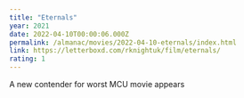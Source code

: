 ```yaml
---
title: "Eternals"
year: 2021
date: 2022-04-10T00:00:06.000Z
permalink: /almanac/movies/2022-04-10-eternals/index.html
link: https://letterboxd.com/rknightuk/film/eternals/
rating: 1
---
```


A new contender for worst MCU movie appears